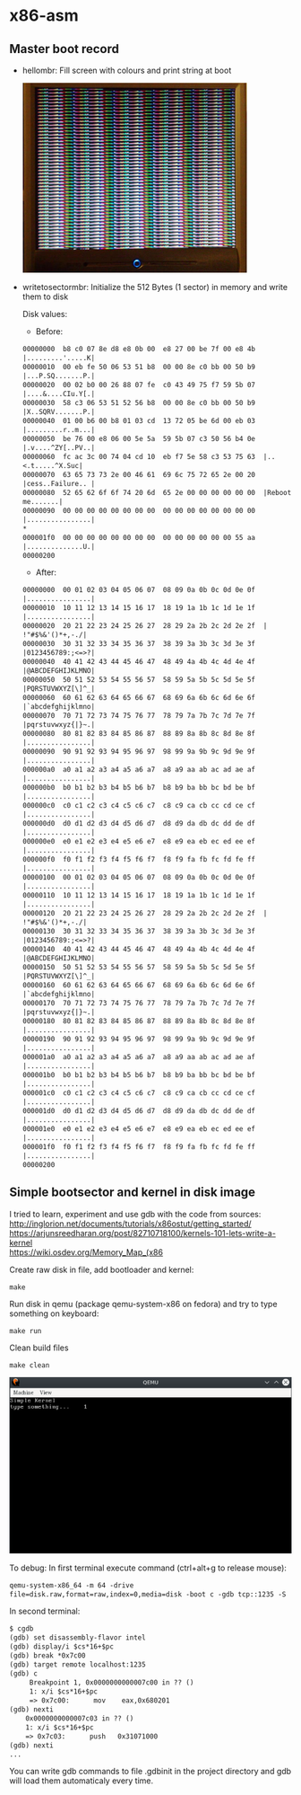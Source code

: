 # x86-asm

## Master boot record
* hellombr: Fill screen with colours and print string at boot
  
  ![Alt text](/1.hellombr/preview/preview.jpg "Screenshot")

* writetosectormbr: Initialize the 512 Bytes (1 sector) in memory and write them to disk
  
  Disk values:
  - Before:
  ```
  00000000  b8 c0 07 8e d8 e8 0b 00  e8 27 00 be 7f 00 e8 4b  |.........'.....K|
  00000010  00 eb fe 50 06 53 51 b8  00 00 8e c0 bb 00 50 b9  |...P.SQ.......P.|
  00000020  00 02 b0 00 26 88 07 fe  c0 43 49 75 f7 59 5b 07  |....&....CIu.Y[.|
  00000030  58 c3 06 53 51 52 56 b8  00 00 8e c0 bb 00 50 b9  |X..SQRV.......P.|
  00000040  01 00 b6 00 b8 01 03 cd  13 72 05 be 6d 00 eb 03  |.........r..m...|
  00000050  be 76 00 e8 06 00 5e 5a  59 5b 07 c3 50 56 b4 0e  |.v....^ZY[..PV..|
  00000060  fc ac 3c 00 74 04 cd 10  eb f7 5e 58 c3 53 75 63  |..<.t.....^X.Suc|
  00000070  63 65 73 73 2e 00 46 61  69 6c 75 72 65 2e 00 20  |cess..Failure.. |
  00000080  52 65 62 6f 6f 74 20 6d  65 2e 00 00 00 00 00 00  |Reboot me.......|
  00000090  00 00 00 00 00 00 00 00  00 00 00 00 00 00 00 00  |................|
  *
  000001f0  00 00 00 00 00 00 00 00  00 00 00 00 00 00 55 aa  |..............U.|
  00000200
  ```
  
  - After:
  ```
  00000000  00 01 02 03 04 05 06 07  08 09 0a 0b 0c 0d 0e 0f  |................|
  00000010  10 11 12 13 14 15 16 17  18 19 1a 1b 1c 1d 1e 1f  |................|
  00000020  20 21 22 23 24 25 26 27  28 29 2a 2b 2c 2d 2e 2f  | !"#$%&'()*+,-./|
  00000030  30 31 32 33 34 35 36 37  38 39 3a 3b 3c 3d 3e 3f  |0123456789:;<=>?|
  00000040  40 41 42 43 44 45 46 47  48 49 4a 4b 4c 4d 4e 4f  |@ABCDEFGHIJKLMNO|
  00000050  50 51 52 53 54 55 56 57  58 59 5a 5b 5c 5d 5e 5f  |PQRSTUVWXYZ[\]^_|
  00000060  60 61 62 63 64 65 66 67  68 69 6a 6b 6c 6d 6e 6f  |`abcdefghijklmno|
  00000070  70 71 72 73 74 75 76 77  78 79 7a 7b 7c 7d 7e 7f  |pqrstuvwxyz{|}~.|
  00000080  80 81 82 83 84 85 86 87  88 89 8a 8b 8c 8d 8e 8f  |................|
  00000090  90 91 92 93 94 95 96 97  98 99 9a 9b 9c 9d 9e 9f  |................|
  000000a0  a0 a1 a2 a3 a4 a5 a6 a7  a8 a9 aa ab ac ad ae af  |................|
  000000b0  b0 b1 b2 b3 b4 b5 b6 b7  b8 b9 ba bb bc bd be bf  |................|
  000000c0  c0 c1 c2 c3 c4 c5 c6 c7  c8 c9 ca cb cc cd ce cf  |................|
  000000d0  d0 d1 d2 d3 d4 d5 d6 d7  d8 d9 da db dc dd de df  |................|
  000000e0  e0 e1 e2 e3 e4 e5 e6 e7  e8 e9 ea eb ec ed ee ef  |................|
  000000f0  f0 f1 f2 f3 f4 f5 f6 f7  f8 f9 fa fb fc fd fe ff  |................|
  00000100  00 01 02 03 04 05 06 07  08 09 0a 0b 0c 0d 0e 0f  |................|
  00000110  10 11 12 13 14 15 16 17  18 19 1a 1b 1c 1d 1e 1f  |................|
  00000120  20 21 22 23 24 25 26 27  28 29 2a 2b 2c 2d 2e 2f  | !"#$%&'()*+,-./|
  00000130  30 31 32 33 34 35 36 37  38 39 3a 3b 3c 3d 3e 3f  |0123456789:;<=>?|
  00000140  40 41 42 43 44 45 46 47  48 49 4a 4b 4c 4d 4e 4f  |@ABCDEFGHIJKLMNO|
  00000150  50 51 52 53 54 55 56 57  58 59 5a 5b 5c 5d 5e 5f  |PQRSTUVWXYZ[\]^_|
  00000160  60 61 62 63 64 65 66 67  68 69 6a 6b 6c 6d 6e 6f  |`abcdefghijklmno|
  00000170  70 71 72 73 74 75 76 77  78 79 7a 7b 7c 7d 7e 7f  |pqrstuvwxyz{|}~.|
  00000180  80 81 82 83 84 85 86 87  88 89 8a 8b 8c 8d 8e 8f  |................|
  00000190  90 91 92 93 94 95 96 97  98 99 9a 9b 9c 9d 9e 9f  |................|
  000001a0  a0 a1 a2 a3 a4 a5 a6 a7  a8 a9 aa ab ac ad ae af  |................|
  000001b0  b0 b1 b2 b3 b4 b5 b6 b7  b8 b9 ba bb bc bd be bf  |................|
  000001c0  c0 c1 c2 c3 c4 c5 c6 c7  c8 c9 ca cb cc cd ce cf  |................|
  000001d0  d0 d1 d2 d3 d4 d5 d6 d7  d8 d9 da db dc dd de df  |................|
  000001e0  e0 e1 e2 e3 e4 e5 e6 e7  e8 e9 ea eb ec ed ee ef  |................|
  000001f0  f0 f1 f2 f3 f4 f5 f6 f7  f8 f9 fa fb fc fd fe ff  |................|
  00000200
  ```

## Simple bootsector and kernel in disk image

I tried to learn, experiment and use gdb with the code from sources:
http://inglorion.net/documents/tutorials/x86ostut/getting_started/<br/>
https://arjunsreedharan.org/post/82710718100/kernels-101-lets-write-a-kernel<br/>
https://wiki.osdev.org/Memory_Map_(x86<br/>


Create raw disk in file, add bootloader and kernel:
```
make
```

Run disk in qemu (package qemu-system-x86 on fedora) and try to type something on keyboard:
```
make run 
```

Clean build files
```
make clean
```

![Alt text](/3.simple-bootsector-kernel-disk/preview/preview.png "Screenshot")

To debug:
In first terminal execute command (ctrl+alt+g to release mouse):
```
qemu-system-x86_64 -m 64 -drive file=disk.raw,format=raw,index=0,media=disk -boot c -gdb tcp::1235 -S
```

In second terminal:
```
$ cgdb
(gdb) set disassembly-flavor intel
(gdb) display/i $cs*16+$pc
(gdb) break *0x7c00
(gdb) target remote localhost:1235
(gdb) c
     Breakpoint 1, 0x0000000000007c00 in ?? ()
     1: x/i $cs*16+$pc
     => 0x7c00:      mov    eax,0x680201
(gdb) nexti
    0x0000000000007c03 in ?? ()
    1: x/i $cs*16+$pc
    => 0x7c03:      push   0x31071000
(gdb) nexti
...
```

You can write gdb commands to file .gdbinit in the project directory and gdb will load them automaticaly every time.


